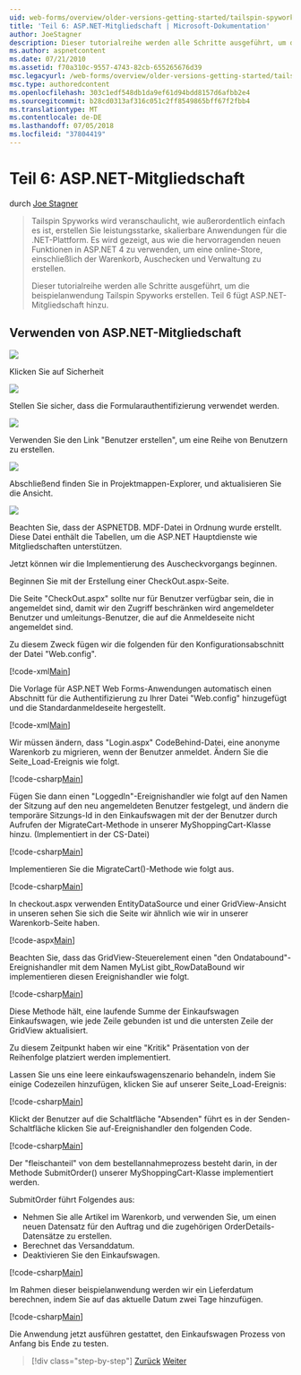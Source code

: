 ```yaml
---
uid: web-forms/overview/older-versions-getting-started/tailspin-spyworks/tailspin-spyworks-part-6
title: 'Teil 6: ASP.NET-Mitgliedschaft | Microsoft-Dokumentation'
author: JoeStagner
description: Dieser tutorialreihe werden alle Schritte ausgeführt, um die beispielanwendung Tailspin Spyworks erstellen. Teil 6 fügt ASP.NET-Mitgliedschaft hinzu.
ms.author: aspnetcontent
ms.date: 07/21/2010
ms.assetid: f70a310c-9557-4743-82cb-655265676d39
msc.legacyurl: /web-forms/overview/older-versions-getting-started/tailspin-spyworks/tailspin-spyworks-part-6
msc.type: authoredcontent
ms.openlocfilehash: 303c1edf548db1da9ef61d94bdd8157d6afbb2e4
ms.sourcegitcommit: b28cd0313af316c051c2ff8549865bff67f2fbb4
ms.translationtype: MT
ms.contentlocale: de-DE
ms.lasthandoff: 07/05/2018
ms.locfileid: "37804419"
---
```

<a name="part-6-aspnet-membership"></a>Teil 6: ASP.NET-Mitgliedschaft
====================
durch [Joe Stagner](https://github.com/JoeStagner)

> Tailspin Spyworks wird veranschaulicht, wie außerordentlich einfach es ist, erstellen Sie leistungsstarke, skalierbare Anwendungen für die .NET-Plattform. Es wird gezeigt, aus wie die hervorragenden neuen Funktionen in ASP.NET 4 zu verwenden, um eine online-Store, einschließlich der Warenkorb, Auschecken und Verwaltung zu erstellen.
> 
> Dieser tutorialreihe werden alle Schritte ausgeführt, um die beispielanwendung Tailspin Spyworks erstellen. Teil 6 fügt ASP.NET-Mitgliedschaft hinzu.


## <a id="_Toc260221672"></a>  Verwenden von ASP.NET-Mitgliedschaft

![](tailspin-spyworks-part-6/_static/image1.png)

Klicken Sie auf Sicherheit

![](tailspin-spyworks-part-6/_static/image1.jpg)

Stellen Sie sicher, dass die Formularauthentifizierung verwendet werden.

![](tailspin-spyworks-part-6/_static/image2.jpg)

Verwenden Sie den Link "Benutzer erstellen", um eine Reihe von Benutzern zu erstellen.

![](tailspin-spyworks-part-6/_static/image3.jpg)

Abschließend finden Sie in Projektmappen-Explorer, und aktualisieren Sie die Ansicht.

![](tailspin-spyworks-part-6/_static/image2.png)

Beachten Sie, dass der ASPNETDB. MDF-Datei in Ordnung wurde erstellt. Diese Datei enthält die Tabellen, um die ASP.NET Hauptdienste wie Mitgliedschaften unterstützen.

Jetzt können wir die Implementierung des Auscheckvorgangs beginnen.

Beginnen Sie mit der Erstellung einer CheckOut.aspx-Seite.

Die Seite "CheckOut.aspx" sollte nur für Benutzer verfügbar sein, die in angemeldet sind, damit wir den Zugriff beschränken wird angemeldeter Benutzer und umleitungs-Benutzer, die auf die Anmeldeseite nicht angemeldet sind.

Zu diesem Zweck fügen wir die folgenden für den Konfigurationsabschnitt der Datei "Web.config".

[!code-xml[Main](tailspin-spyworks-part-6/samples/sample1.xml)]

Die Vorlage für ASP.NET Web Forms-Anwendungen automatisch einen Abschnitt für die Authentifizierung zu Ihrer Datei "Web.config" hinzugefügt und die Standardanmeldeseite hergestellt.

[!code-xml[Main](tailspin-spyworks-part-6/samples/sample2.xml)]

Wir müssen ändern, dass "Login.aspx" CodeBehind-Datei, eine anonyme Warenkorb zu migrieren, wenn der Benutzer anmeldet. Ändern Sie die Seite\_Load-Ereignis wie folgt.

[!code-csharp[Main](tailspin-spyworks-part-6/samples/sample3.cs)]

Fügen Sie dann einen "LoggedIn"-Ereignishandler wie folgt auf den Namen der Sitzung auf den neu angemeldeten Benutzer festgelegt, und ändern die temporäre Sitzungs-Id in den Einkaufswagen mit der der Benutzer durch Aufrufen der MigrateCart-Methode in unserer MyShoppingCart-Klasse hinzu. (Implementiert in der CS-Datei)

[!code-csharp[Main](tailspin-spyworks-part-6/samples/sample4.cs)]

Implementieren Sie die MigrateCart()-Methode wie folgt aus.

[!code-csharp[Main](tailspin-spyworks-part-6/samples/sample5.cs)]

In checkout.aspx verwenden EntityDataSource und einer GridView-Ansicht in unseren sehen Sie sich die Seite wir ähnlich wie wir in unserer Warenkorb-Seite haben.

[!code-aspx[Main](tailspin-spyworks-part-6/samples/sample6.aspx)]

Beachten Sie, dass das GridView-Steuerelement einen "den Ondatabound"-Ereignishandler mit dem Namen MyList gibt\_RowDataBound wir implementieren diesen Ereignishandler wie folgt.

[!code-csharp[Main](tailspin-spyworks-part-6/samples/sample7.cs)]

Diese Methode hält, eine laufende Summe der Einkaufswagen Einkaufswagen, wie jede Zeile gebunden ist und die untersten Zeile der GridView aktualisiert.

Zu diesem Zeitpunkt haben wir eine "Kritik" Präsentation von der Reihenfolge platziert werden implementiert.

Lassen Sie uns eine leere einkaufswagenszenario behandeln, indem Sie einige Codezeilen hinzufügen, klicken Sie auf unserer Seite\_Load-Ereignis:

[!code-csharp[Main](tailspin-spyworks-part-6/samples/sample8.cs)]

Klickt der Benutzer auf die Schaltfläche "Absenden" führt es in der Senden-Schaltfläche klicken Sie auf-Ereignishandler den folgenden Code.

[!code-csharp[Main](tailspin-spyworks-part-6/samples/sample9.cs)]

Der "fleischanteil" von dem bestellannahmeprozess besteht darin, in der Methode SubmitOrder() unserer MyShoppingCart-Klasse implementiert werden.

SubmitOrder führt Folgendes aus:

- Nehmen Sie alle Artikel im Warenkorb, und verwenden Sie, um einen neuen Datensatz für den Auftrag und die zugehörigen OrderDetails-Datensätze zu erstellen.
- Berechnet das Versanddatum.
- Deaktivieren Sie den Einkaufswagen.


[!code-csharp[Main](tailspin-spyworks-part-6/samples/sample10.cs)]

Im Rahmen dieser beispielanwendung werden wir ein Lieferdatum berechnen, indem Sie auf das aktuelle Datum zwei Tage hinzufügen.

[!code-csharp[Main](tailspin-spyworks-part-6/samples/sample11.cs)]

Die Anwendung jetzt ausführen gestattet, den Einkaufswagen Prozess von Anfang bis Ende zu testen.

> [!div class="step-by-step"]
> [Zurück](tailspin-spyworks-part-5.md)
> [Weiter](tailspin-spyworks-part-7.md)
